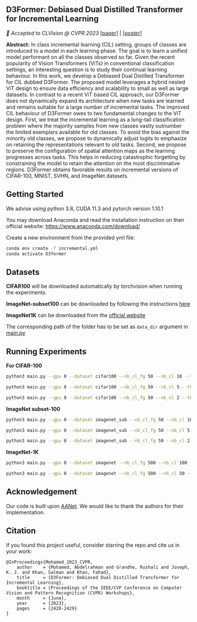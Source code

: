 ## D3Former: Debiased Dual Distilled Transformer for Incremental Learning

*:tada: Accepted to CLVision @ CVPR 2023* [[paper](https://openaccess.thecvf.com/content/CVPR2023W/CLVision/html/Mohamed_D3Former_Debiased_Dual_Distilled_Transformer_for_Incremental_Learning_CVPRW_2023_paper.html)] | [[poster](files/D3Former_poster.pdf)] 

**Abstract:** In class incremental learning (CIL) setting, groups of classes are introduced to a model in each learning phase. The goal is to learn a unified model performant on all the classes observed so far. Given the recent popularity of Vision Transformers (ViTs) in conventional classification settings, an interesting question is to study their continual learning behaviour. In this work, we develop a Debiased Dual Distilled Transformer for CIL dubbed D3Former. The proposed model leverages a hybrid nested ViT design to ensure data efficiency and scalability to small as well as large datasets. In contrast to a recent ViT based CIL approach, our D3Former does not dynamically expand its architecture when new tasks are learned and remains suitable for a large number of incremental tasks. The improved CIL behaviour of D3Former owes to two fundamental changes to the ViT design. First, we treat the incremental learning as a long-tail classification problem where the majority samples from new classes vastly outnumber the limited exemplars available for old classes. To avoid the bias against the minority old classes, we propose to dynamically adjust logits to emphasize on retaining the representations relevant to old tasks. Second, we propose to preserve the configuration of spatial attention maps as the learning progresses across tasks. This helps in reducing catastrophic forgetting by constraining the model to retain the attention on the most discriminative regions. D3Former obtains favorable results on incremental versions of CIFAR-100, MNIST, SVHN, and ImageNet datasets.

## Getting Started

We advise using python 3.8, CUDA 11.3 and pytorch version 1.10.1

You may download Anaconda and read the installation instruction on their official website:
<https://www.anaconda.com/download/>

Create a new environment from the provided yml file:

```bash
conda env create -f incremental.yml
conda activate D3former
```


## Datasets

<strong>CIFAR100</strong> will be downloaded automatically by torchvision when running the experiments.

<strong>ImageNet-subset100</strong> can be downloaded by following the instructions [here](https://github.com/yaoyao-liu/class-incremental-learning/tree/main/adaptive-aggregation-networks#imagenet-subset)

<strong>ImageNet1K</strong> can be downloaded from the [official website](https://www.image-net.org/download.php)

The corresponding path of the folder has to be set as `data_dir` argument in [main.py](main.py)


## Running Experiments

<strong> For CIFAR-100</strong>

```bash
python3 main.py --gpu 0 --dataset cifar100 --nb_cl_fg 50 --nb_cl 10 --the_lambda 10 --tau 1 --gamma 0.1 --warmup 20
```
```bash
python3 main.py --gpu 0 --dataset cifar100 --nb_cl_fg 50 --nb_cl 5 --the_lambda 10 --tau 1 --gamma 0.1 --warmup 20
```
```bash
python3 main.py --gpu 0 --dataset cifar100 --nb_cl_fg 50 --nb_cl 2 --the_lambda 10 --tau 1 --gamma 0.1 --warmup 20
```


<strong>ImageNet subset-100</strong>

```bash
python3 main.py --gpu 0 --dataset imagenet_sub --nb_cl_fg 50 --nb_cl 10 --the_lambda 4 --tau 0.3 --gamma 0.05 --warmup 20
```
```bash
python3 main.py --gpu 0 --dataset imagenet_sub --nb_cl_fg 50 --nb_cl 5 --the_lambda 4 --tau 0.3 --gamma 0.05 --warmup 20
```
```bash
python3 main.py --gpu 0 --dataset imagenet_sub --nb_cl_fg 50 --nb_cl 2 --the_lambda 4 --tau 0.3 --gamma 0.05 --warmup 20
```


<strong>ImageNet-1K</strong>

```bash
python3 main.py --gpu 0 --dataset imagenet --nb_cl_fg 500 --nb_cl 100 --the_lambda 4 --tau 0.3 --gamma 0.05 --warmup 20
```
```bash
python3 main.py --gpu 0 --dataset imagenet --nb_cl_fg 500 --nb_cl 50 --the_lambda 4 --tau 0.3 --gamma 0.05 --warmup 20
```

## Acknowledgement

Our code is built upon [AANet](https://github.com/yaoyao-liu/class-incremental-learning/tree/main/adaptive-aggregation-networks). We would like to thank the authors for their implementation.

## Citation

If you found this project useful, consider starring the repo and cite us in your work:

```
@InProceedings{Mohamed_2023_CVPR,
    author    = {Mohamed, Abdelrahman and Grandhe, Rushali and Joseph, K. J. and Khan, Salman and Khan, Fahad},
    title     = {D3Former: Debiased Dual Distilled Transformer for Incremental Learning},
    booktitle = {Proceedings of the IEEE/CVF Conference on Computer Vision and Pattern Recognition (CVPR) Workshops},
    month     = {June},
    year      = {2023},
    pages     = {2420-2429}
}
```
